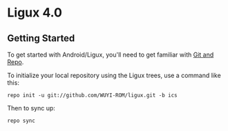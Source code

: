 Ligux 4.0
===========


Getting Started
---------------

To get started with Android/Ligux, you'll need to get
familiar with [Git and Repo](http://source.android.com/download/using-repo).

To initialize your local repository using the Ligux trees, use a command like this:

    repo init -u git://github.com/WUYI-ROM/ligux.git -b ics

Then to sync up:

    repo sync

